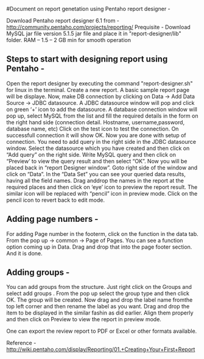 #Document on report genetation using Pentaho report designer -

Download Pentaho report designer 6.1 from  -  http://community.pentaho.com/projects/reporting/
Prequisite -    Download MySQL jar file version 5.1.5 jar file and place it in "report-designer/lib" folder.
	           RAM – 1.5 – 2 GB min for smooth operation


Steps to start with designing report using Pentaho -
------------------------------------------------------------------
Open the report designer by executing the command "report-designer.sh" for linux in the terminal.
Create a new report. A basic sample report page will be displaye. 
Now, make DB connection by clicking on Data -> Add Data Source -> JDBC datasource.
A  JDBC datasource window will pop  and click on green ‘+’ icon to add the datasource.
A database connection window will pop up, select MySQL from the list and fill the required details in the form on the right hand side (connection detail. Hostname, username,password, database name, etc)
Click on the test icon to test the connection. On successfull connection it will show OK.
Now you are done with setup of connection.
You need to add query in the right side in the JDBC datasource window. 
Select the datasource which you have created and then click on “Add query” on the right side.
Write MySQL query and then click on “Preview’ to view the query result and then select “OK”.
Now you will be placed back in “report Designer window”. 
Goto right side of the window and click on “Data”.
In the “Data Set” you can see your queried data results, having all the field names. 
Drag anddrop the names in the report at the required places and then click on ‘eye’ icon to preview the report result. The similar icon will be replaced with “pencil” icon in preview mode. 
Click on the pencil icon to revert back to edit mode.

Adding page numbers -
-----------------------------
For adding Page number in the  footerm, click on the function in the data tab.
From the pop up -> common -> Page of Pages.
You can see a function option coming up in Data. Drag and drop that into the page footer section.
And it is done.

Adding groups -
----------------------
You can add groups from the structure. 
Just right click on the Groups and select add groups . 
From the pop up select the group type and then click OK. 
The group will be created. Now drag and drop the label name fromthe top left corner and then rename the label as you want. Drag and drop the item to be displayed in the similar fashin as did earlier.
Align them properly and then click on Preview to view the report in preview mode.

One can export the review report to PDF  or Excel or other formats available.

Reference -
     http://wiki.pentaho.com/display/Reporting/01.+Creating+Your+First+Report
